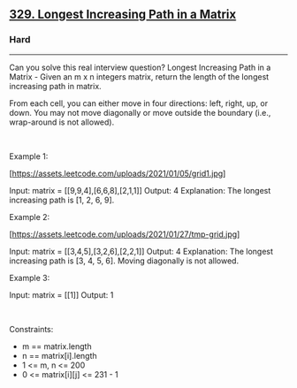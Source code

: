 <h2><a href="https://leetcode.com/problems/longest-increasing-path-in-a-matrix/">329. Longest Increasing Path in a Matrix</a></h2><h3>Hard</h3><hr>Can you solve this real interview question? Longest Increasing Path in a Matrix - Given an m x n integers matrix, return the length of the longest increasing path in matrix.

From each cell, you can either move in four directions: left, right, up, or down. You may not move diagonally or move outside the boundary (i.e., wrap-around is not allowed).

 

Example 1:

[https://assets.leetcode.com/uploads/2021/01/05/grid1.jpg]


Input: matrix = [[9,9,4],[6,6,8],[2,1,1]]
Output: 4
Explanation: The longest increasing path is [1, 2, 6, 9].


Example 2:

[https://assets.leetcode.com/uploads/2021/01/27/tmp-grid.jpg]


Input: matrix = [[3,4,5],[3,2,6],[2,2,1]]
Output: 4
Explanation: The longest increasing path is [3, 4, 5, 6]. Moving diagonally is not allowed.


Example 3:


Input: matrix = [[1]]
Output: 1


 

Constraints:

 * m == matrix.length
 * n == matrix[i].length
 * 1 <= m, n <= 200
 * 0 <= matrix[i][j] <= 231 - 1